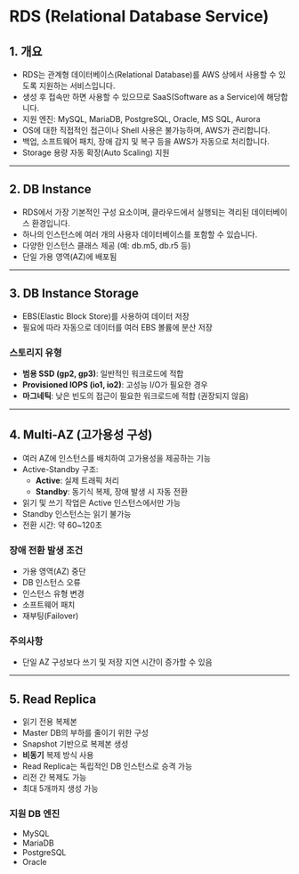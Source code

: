# RDS (Relational Database Service)

## 1. 개요
- RDS는 관계형 데이터베이스(Relational Database)를 AWS 상에서 사용할 수 있도록 지원하는 서비스입니다.
- 생성 후 접속만 하면 사용할 수 있으므로 SaaS(Software as a Service)에 해당합니다.
- 지원 엔진: MySQL, MariaDB, PostgreSQL, Oracle, MS SQL, Aurora
- OS에 대한 직접적인 접근이나 Shell 사용은 불가능하며, AWS가 관리합니다.
- 백업, 소프트웨어 패치, 장애 감지 및 복구 등을 AWS가 자동으로 처리합니다.
- Storage 용량 자동 확장(Auto Scaling) 지원

---

## 2. DB Instance
- RDS에서 가장 기본적인 구성 요소이며, 클라우드에서 실행되는 격리된 데이터베이스 환경입니다.
- 하나의 인스턴스에 여러 개의 사용자 데이터베이스를 포함할 수 있습니다.
- 다양한 인스턴스 클래스 제공 (예: db.m5, db.r5 등)
- 단일 가용 영역(AZ)에 배포됨

---

## 3. DB Instance Storage
- EBS(Elastic Block Store)를 사용하여 데이터 저장
- 필요에 따라 자동으로 데이터를 여러 EBS 볼륨에 분산 저장

### 스토리지 유형
- **범용 SSD (gp2, gp3)**: 일반적인 워크로드에 적합
- **Provisioned IOPS (io1, io2)**: 고성능 I/O가 필요한 경우
- **마그네틱**: 낮은 빈도의 접근이 필요한 워크로드에 적합 (권장되지 않음)

---

## 4. Multi-AZ (고가용성 구성)
- 여러 AZ에 인스턴스를 배치하여 고가용성을 제공하는 기능
- Active-Standby 구조:
  - **Active**: 실제 트래픽 처리
  - **Standby**: 동기식 복제, 장애 발생 시 자동 전환
- 읽기 및 쓰기 작업은 Active 인스턴스에서만 가능
- Standby 인스턴스는 읽기 불가능
- 전환 시간: 약 60~120초

### 장애 전환 발생 조건
- 가용 영역(AZ) 중단
- DB 인스턴스 오류
- 인스턴스 유형 변경
- 소프트웨어 패치
- 재부팅(Failover)

### 주의사항
- 단일 AZ 구성보다 쓰기 및 저장 지연 시간이 증가할 수 있음

---

## 5. Read Replica
- 읽기 전용 복제본
- Master DB의 부하를 줄이기 위한 구성
- Snapshot 기반으로 복제본 생성
- **비동기** 복제 방식 사용
- Read Replica는 독립적인 DB 인스턴스로 승격 가능
- 리전 간 복제도 가능
- 최대 5개까지 생성 가능

### 지원 DB 엔진
- MySQL
- MariaDB
- PostgreSQL
- Oracle

